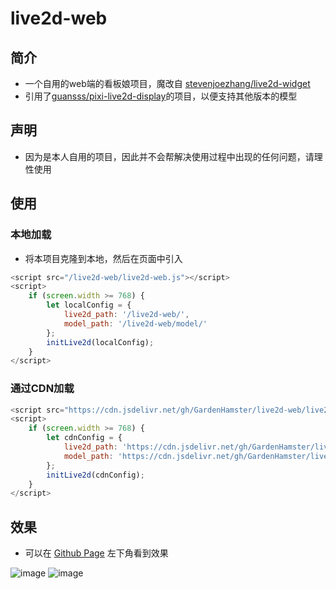 # live2d-web
## 简介
- 一个自用的web端的看板娘项目，魔改自 [stevenjoezhang/live2d-widget](https://github.com/stevenjoezhang/live2d-widget)
- 引用了[guansss/pixi-live2d-display](https://github.com/guansss/pixi-live2d-display)的项目，以便支持其他版本的模型

## 声明
- 因为是本人自用的项目，因此并不会帮解决使用过程中出现的任何问题，请理性使用

## 使用
### 本地加载
- 将本项目克隆到本地，然后在页面中引入
```js
<script src="/live2d-web/live2d-web.js"></script>
<script>
    if (screen.width >= 768) {
        let localConfig = {
            live2d_path: '/live2d-web/',
            model_path: '/live2d-web/model/'
        };
        initLive2d(localConfig);
    }
</script>
```

### 通过CDN加载
```js
<script src="https://cdn.jsdelivr.net/gh/GardenHamster/live2d-web/live2d-web.js"></script>
<script>
    if (screen.width >= 768) {
        let cdnConfig = {
            live2d_path: 'https://cdn.jsdelivr.net/gh/GardenHamster/live2d-web/',
            model_path: 'https://cdn.jsdelivr.net/gh/GardenHamster/live2d-web/model/'
        };
        initLive2d(cdnConfig);
    }
</script>
```

## 效果
- 可以在 [Github Page](https://gardenhamster.github.io/live2d-web) 左下角看到效果 

![image](https://user-images.githubusercontent.com/89188316/210346873-631a598b-0cb8-4b95-a47b-2691781c7b3b.png)
![image](https://user-images.githubusercontent.com/89188316/210347110-ef1ba4c0-87db-4aaf-a140-0b2bc79ef500.png)

